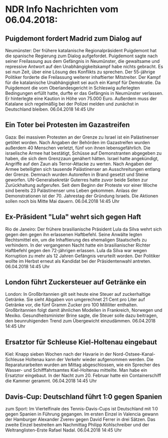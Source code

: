 # NDR Info Nachrichten vom 06.04.2018:


## Puigdemont fordert Madrid zum Dialog auf
Neumünster: Der frühere katalanische Regionalpräsident Puigdemont hat die spanische Regierung zum Dialog aufgefordet. Puigdemont sagte nach seiner Freilassung aus dem Gefängnis in Neumünster, die gewaltsame und repressive Antwort auf den Unabhängigkeitskampf habe nichts gebracht. Es sei nun Zeit, über eine Lösung des Konflikts zu sprechen. Der 55-jährige Politiker forderte die Freilassung weiterer inhaftierter Mitstreiter. Der Kampf für die katalanische Unabhängigkeit sei auch ein Kampf für Demokratie. Da Puigdemont die vom Oberlandesgericht in Schleswig auferlegten Bedingungen erfüllt hatte, durfte er das Gefängnis in Neumünster verlassen. Er hinterlegte eine Kaution in Höhe von 75.000 Euro. Außerdem muss der Katalane  sich regelmäßig bei der Polizei melden und zunächst in Deutschland bleiben. 06.04.2018 14:45 Uhr 

## Ein Toter bei Protesten im Gazastreifen
Gaza:	Bei massiven Protesten an der Grenze zu Israel ist ein Palästinenser getötet worden. Nach Angaben der Behörden im Gazastreifen wurden außerdem 40 Menschen verletzt, fünf von ihnen lebensgefährlich. Die israelische Armee hat bestätigt, Schüsse auf Demonstranten abgegeben zu haben, die sich dem Grenzzaun genähert hätten. Israel hatte angekündigt, Angriffe auf den Zaun als Terror-Attacke zu werten. Nach Angaben der Armee beteiligten sich tausende Palästinenser an Ausschreitungen entlang der Grenze. Demnach wurden Autoreifen in Brand gesetzt und Steine geworfen. UN-Generalsekretär Guterres hatte zuvor beide Seiten zur Zurückhaltung aufgerufen. Seit dem Beginn der Proteste vor einer Woche sind bereits 23 Palästinenser ums Leben gekommen. Anlass der Demonstrationen ist der 70. Jahrestag der Gründung Israels. Die Aktionen sollen noch bis Mitte Mai dauern. 06.04.2018 14:45 Uhr 

## Ex-Präsident "Lula" wehrt sich gegen Haft
Rio de Janeiro: Der frühere brasilianische Präsident Lula da Silva wehrt sich gegen den gegen ihn erlassenen Haftbefehl. Seine Anwälte legten Rechtsmittel ein, um die Inhaftierung des ehemaligen Staatschefs zu verhindern. In der vergangenen Nacht hatte ein brasilianischer Richter Haftbefehl gegen den 72-jährigen erlassen. Lula da Silva war wegen Korruption zu mehr als 12 Jahren Gefängnis verurteilt worden. Der Politiker wollte im Herbst erneut als Kandidat bei der Präsidentenwahl antreten. 06.04.2018 14:45 Uhr 

## London führt Zuckersteuer auf Getränke ein
London: In Großbritannien gilt seit heute eine Steuer auf zuckerhaltige Getränke. Sie sieht Abgaben von umgerechnet 21 Cent pro Liter auf Getränke vor, die fünf Gramm Zucker pro 100 Milliliter enthalten. Großbritannien folgt damit ähnlichen Modellen in Frankreich, Norwegen und Mexiko. Gesundheitsminister Brine sagte, die Steuer solle dazu beitragen, den beunruhigenden Trend zum Übergewicht einzudämmen. 06.04.2018 14:45 Uhr 

## Ersatztor für Schleuse Kiel-Holtenau eingebaut
Kiel: Knapp sieben Wochen nach der Havarie in der Nord-Ostsee-Kanal-Schleuse Holtenau kann der Verkehr wieder aufgenommen werden. Die Reparaturarbeiten wurden am Mittag abgeschlossen, wie ein Sprecher des Wasser- und Schifffahrtsamtes Kiel-Holtenau mitteilte. Man habe ein Ersatztor eingebaut. In der Nacht zum 20. Februar hatte ein Containerschiff die Kammer gerammt. 06.04.2018 14:45 Uhr 

## Davis-Cup: Deutschland führt 1:0 gegen Spanien
zum Sport: Im Viertelfinale des Tennis-Davis-Cups ist Deutschland mit 1:0 gegen Spanien in Führung gegangen. Im ersten Einzel in Valencia gewann der Hamburger Alexander Zverev gegen David Ferrer in drei Sätzen. Das zweite Einzel bestreiten am Nachmittag Philipp Kohlschreiber und der Weltranglisten-Erste Rafael Nadal. 06.04.2018 14:45 Uhr 
